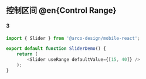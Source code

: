 ## 控制区间 @en{Control Range}

#### 3

```js
import { Slider } from '@arco-design/mobile-react';

export default function SliderDemo() {
    return (
        <Slider useRange defaultValue={[15, 40]} />
    );
}
```
